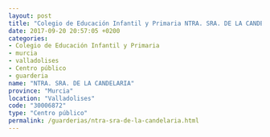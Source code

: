 ```yaml
---
layout: post
title: "Colegio de Educación Infantil y Primaria NTRA. SRA. DE LA CANDELARIA"
date: 2017-09-20 20:57:05 +0200
categories:
- Colegio de Educación Infantil y Primaria
- murcia
- valladolises
- Centro público
- guarderia
name: "NTRA. SRA. DE LA CANDELARIA"
province: "Murcia"
location: "Valladolises"
code: "30006872"
type: "Centro público"
permalink: /guarderias/ntra-sra-de-la-candelaria.html
---
```

